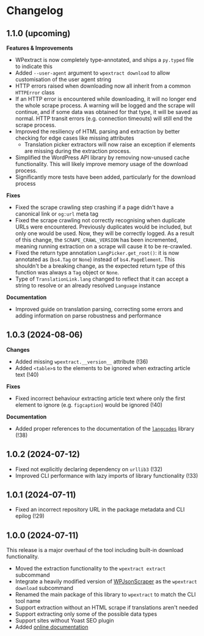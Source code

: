 # Changelog

## 1.1.0 (upcoming)

**Features & Improvements**

- WPextract is now completely type-annotated, and ships a `py.typed` file to indicate this
- Added `--user-agent` argument to `wpextract download` to allow customisation of the user agent string
- HTTP errors raised when downloading now all inherit from a common `HTTPError` class
- If an HTTP error is encountered while downloading, it will no longer end the whole scrape process. A warning will be logged and the scrape will continue, and if some data was obtained for that type, it will be saved as normal. HTTP transit errors (e.g. connection timeouts) will still end the scrape process.
- Improved the resiliency of HTML parsing and extraction by better checking for edge cases like missing attributes
  - Translation picker extractors will now raise an exception if elements are missing during the extraction process.
- Simplified the WordPress API library by removing now-unused cache functionality. This will likely improve memory usage of the download process.
- Significantly more tests have been added, particularly for the download process


**Fixes**

- Fixed the scrape crawling step crashing if a page didn't have a canonical link or `og:url` meta tag
- Fixed the scrape crawling not correctly recognising when duplicate URLs were encountered. Previously duplicates would be included, but only one would be used. Now, they will be correctly logged. As a result of this change, the `SCRAPE_CRAWL_VERSION` has been incremented, meaning running extraction on a scrape will cause it to be re-crawled.
- Fixed the return type annotation `LangPicker.get_root()`: it is now annotated as (`bs4.Tag` or `None`) instead of `bs4.PageElement`. This shouldn't be a breaking change, as the expected return type of this function was always a `Tag` object or `None`.
- Type of `TranslationLink.lang` changed to reflect that it can accept a string to resolve or an already resolved `Language` instance

**Documentation**

- Improved guide on translation parsing, correcting some errors and adding information on parse robustness and performance

## 1.0.3 (2024-08-06)

**Changes**

- Added missing `wpextract.__version__` attribute (!36)
- Added `<table>`s to the elements to be ignored when extracting article text (!40)

**Fixes**

- Fixed incorrect behaviour extracting article text where only the first element to ignore (e.g. `figcaption`) would be ignored (!40)

**Documentation**

- Added proper references to the documentation of the [`langcodes`](https://github.com/georgkrause/langcodes) library (!38)

## 1.0.2 (2024-07-12)

- Fixed not explicitly declaring dependency on `urllib3` (!32)
- Improved CLI performance with lazy imports of library functionality (!33)

## 1.0.1 (2024-07-11)

- Fixed an incorrect repository URL in the package metadata and CLI epilog (!29)

## 1.0.0 (2024-07-11)

This release is a major overhaul of the tool including built-in download functionality.

- Moved the extraction functionality to the `wpextract extract` subcommand
- Integrate a heavily modified version of [WPJsonScraper](`https://github.com/MickaelWalter/wp-json-scraper`) as the `wpextract download` subcommand
- Renamed the main package of this library to `wpextract` to match the CLI tool name
- Support extraction without an HTML scrape if translations aren't needed
- Support extracting only some of the possible data types
- Support sites without Yoast SEO plugin
- Added [online documentation](https://wpextract.readthedocs.io/)

